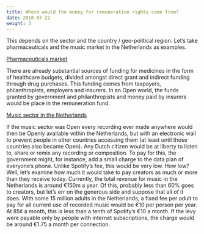```yaml
---
title: Where would the money for remuneration rights come from?
date: 2018-07-22
weight: 3
---
```


This depends on the sector and the country / geo-political region. Let’s take pharmaceuticals and the music market in the Netherlands as examples. 

<u>Pharmaceuticals market</u>

There are already substantial sources of funding for medicines in the form of healthcare budgets, divided amongst direct grant and indirect funding through drug purchases. This funding comes from taxpayers, philanthropists, employers and insurers. In an Open world, the funds granted by government and philanthropists and money paid by insurers would be place in the remuneration fund. 

<u>Music sector in the Netherlands </u>

If the music sector was Open every recording ever made anywhere would then be Openly available within the Netherlands, but with an electronic wall to prevent people in other countries accessing them (at least until those countries also became Open). Any Dutch citizen would be at liberty to listen to, share or remix any recording or composition. To pay for this, the government might, for instance, add a small charge to the data plan of everyone’s phone. Unlike Spotify’s fee, this would be very low. How low? Well, let’s examine how much it would take to pay creators as much or more than they receive today. Currently, the total revenue for music in the Netherlands is around €150m a year. Of this, probably less than 60% goes to creators, but let’s err on the generous side and suppose that all of it does. With some 15 million adults in the Netherlands, a fixed fee per adult to pay for all current use of recorded music would be €10 per person per year. At 85¢ a month, this is less than a tenth of Spotify’s €10 a month. If the levy were payable only by people with internet subscriptions, the charge would be around €1.75 a month per connection. 
